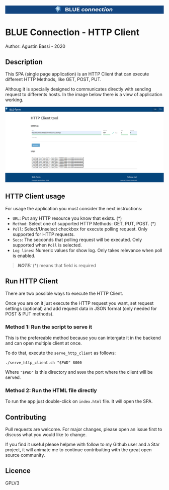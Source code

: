 ![banner](doc/banner.png)

# BLUE Connection - HTTP Client


Author: Agustin Bassi - 2020


## Description


This SPA (single page application) is an HTTP Client that can execute different HTTP Methods, like GET, POST, PUT.

Althoug it is specially designed to communicates directly with  sending request to differents hosts. In the image below there is a view of application working.

![app working](doc/app_working_get.png)  


## HTTP Client usage

For usage the application you must consider the next instructions:

* `URL`: Put any HTTP resource you know that exists. (*)
* `Method`: Select one of supported HTTP Methods: GET, PUT, POST. (*)
* `Poll`: Select/Unselect checkbox for execute polling request. Only supported for HTTP requests.
* `Secs`: The secconds that polling request will be executed. Only supported when `Poll` is selected.
* `Log lines`: Numeric values for show log. Only takes relevance when poll is enabled.  

> **_NOTE:_**  (*) means that field is required

## Run HTTP Client


There are two possible ways to execute the HTTP Client.

Once you are on it just execute the HTTP request you want, set request settings (optional) and add request data in JSON format (only needed for POST & PUT methods). 


### Method 1: Run the script to serve it


This is the prefereable method because you can intergate it in the backend and can open multiple client at once.

To do that, execute the `serve_http_client` as follows:

```
./serve_http_client.sh "$PWD" 8000
```
Where `"$PWD"` is this directory and `8000` the port where the client will be served.


### Method 2: Run the HTML file directly

To run the app just double-click on `index.html` file. It will open the SPA. 
 


## Contributing



Pull requests are welcome. For major changes, please open an issue first to discuss what you would like to change.

If you find it useful please helpme with follow to my Github user and a Star project, it will animate me to continue contribuiting with the great open source community.



## Licence



GPLV3
